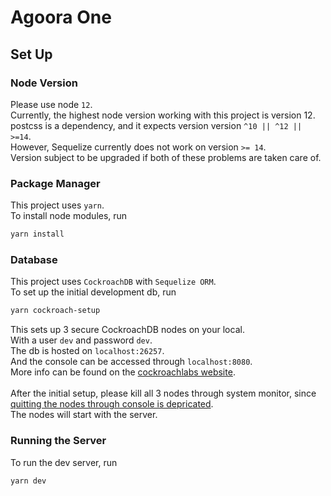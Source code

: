 # Agoora One
## Set Up
### Node Version
Please use node `12`.\
Currently, the highest node version working with this project is version 12.\
postcss is a dependency, and it expects version version `^10 || ^12 || >=14`.\
However, Sequelize currently does not work on version `>= 14`.\
Version subject to be upgraded if both of these problems are taken care of.

### Package Manager

This project uses `yarn`.\
To install node modules, run

```bash
yarn install
```

### Database

This project uses `CockroachDB` with `Sequelize ORM`.\
To set up the initial development db, run

```bash
yarn cockroach-setup
```

This sets up 3 secure CockroachDB nodes on your local.\
With a user `dev` and password `dev`.\
The db is hosted on `localhost:26257`.\
And the console can be accessed through `localhost:8080`.\
More info can be found on the 
[cockroachlabs website](https://www.cockroachlabs.com/docs/v20.2/build-a-nodejs-app-with-cockroachdb-sequelize).\
&nbsp;\
After the initial setup, please kill all 3 nodes through system monitor, since 
[quitting the nodes through console is depricated](https://www.cockroachlabs.com/docs/v20.2/cockroach-quit).\
The nodes will start with the server.

### Running the Server

To run the dev server, run

```bash
yarn dev
```